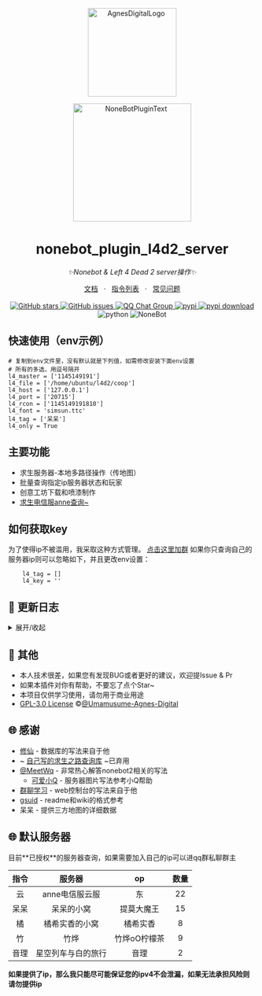 <div align="center">
  <img src="https://raw.githubusercontent.com/Umamusume-Agnes-Digital/nonebot_plugin_l4d2_server/main/image/logo.png" width="180" height="180"  alt="AgnesDigitalLogo">
  <br>
  <p><img src="https://s2.loli.net/2022/06/16/xsVUGRrkbn1ljTD.png" width="240" alt="NoneBotPluginText"></p>
</div>

<div align="center">

# nonebot_plugin_l4d2_server
_✨Nonebot & Left 4 Dead 2 server操作✨_
<div align = "center">
        <a href="https://github.com/Umamusume-Agnes-Digital/nonebot_plugin_l4d2_server/wiki/%E6%96%87%E6%A1%A3" target="_blank">文档</a> &nbsp; · &nbsp;
        <a href="https://github.com/Umamusume-Agnes-Digital/nonebot_plugin_l4d2_server/wiki/%E6%96%87%E6%A1%A3#zl" target="_blank">指令列表</a> &nbsp; · &nbsp;
        <a href="https://github.com/Umamusume-Agnes-Digital/nonebot_plugin_l4d2_server/wiki/BUG%E5%8F%8D%E9%A6%88">常见问题</a>
</div><br>
<a href="https://github.com/Umamusume-Agnes-Digital/nonebot_plugin_l4d2_server/stargazers">
        <img alt="GitHub stars" src="https://img.shields.io/github/stars/Umamusume-Agnes-Digital/nonebot_plugin_l4d2_server" alt="stars">
</a>
<a href="https://github.com/Umamusume-Agnes-Digital/nonebot_plugin_l4d2_server/issues">
        <img alt="GitHub issues" src="https://img.shields.io/github/issues/Umamusume-Agnes-Digital/nonebot_plugin_l4d2_server" alt="issues">
</a>
<a href="https://jq.qq.com/?_wv=1027&k=HdjoCcAe">
        <img src="https://img.shields.io/badge/QQ%E7%BE%A4-399365126-orange?style=flat-square" alt="QQ Chat Group">
</a>
<a href="https://pypi.python.org/pypi/nonebot_plugin_l4d2_server">
        <img src="https://img.shields.io/pypi/v/nonebot_plugin_l4d2_server.svg" alt="pypi">
</a>
<a href="https://pypi.python.org/pypi/nonebot_plugin_l4d2_server">
    <img src="https://img.shields.io/pypi/dm/nonebot_plugin_l4d2_server" alt="pypi download">
</a>
    <img src="https://img.shields.io/badge/python-3.8+-blue.svg" alt="python">
    <img src="https://img.shields.io/badge/nonebot-2.0.0rc3-red.svg" alt="NoneBot">
</div>


## 快速使用（env示例）
    # 复制到env文件里，没有默认就是下列值，如需修改安装下面env设置
    # 所有的多选，用逗号隔开
    l4_master = ['1145149191']
    l4_file = ['/home/ubuntu/l4d2/coop']
    l4_host = ['127.0.0.1']
    l4_port = ['20715']
    l4_rcon = ['1145149191810']
    l4_font = 'simsun.ttc'
    l4_tag = ['呆呆']
    l4_only = True

<h2 id="gn">主要功能</h2>

- 求生服务器-本地多路径操作（传地图）
- 批量查询指定ip服务器状态和玩家
- 创意工坊下载和喷漆制作
- [求生电信服anne](https://github.com/fantasylidong/CompetitiveWithAnne)[查询~](https://sb.trygek.com/l4d_stats/ranking/index.php)


<h2 id="gn">如何获取key</h2>

为了使得ip不被滥用，我采取这种方式管理。
[点击这里加群](https://jq.qq.com/?_wv=1027&k=HdjoCcAe)
如果你只查询自己的服务器ip则可以忽略如下，并且更改env设置：

        l4_tag = []
        l4_key = ''


## 🔖 更新日志

<details>
<summary>展开/收起</summary>


### 0.4.0--2022.3

 - 新增web控制台
 - 修复传图超时参数错误
 - 重写求生ip获取方法 ~ 数据库苦手 ~
 - 重写文档

### 0.3.7--2022.3

 - 新增三方下载网盘
 - 修复windows上传临时文件错误
 - 优化查服流程
 - 优化anne服随机功能

### 0.3.6--2022.3.10

 - 暂时关闭web端，后续修改
 - 优化图片显示
 - 修复了海量bug
 - 新增三方图查询

### 0.3.5--2022.3.6

 - 新增ping查询（在ip里包括）
 - 新增api查询（未完成）
 - 修复了电信服查询绑定名字无法查询的错误
 - 新增了救援率的显示
 - 新增web端（未完成）

### 0.3.4--2022.3.1

 - 新增本地插件smx查询
 - 增加了三个内置群服
 - 修改了图片的UI,变好看了
 - 删减了部分图片和字体，使得轻量化
 - 修复了海量bug
 - 修复了python3.8中typing错误

### 0.3.3--2022.2.26

 - 重写协议，使用a2s库，同时解决win端不同报错无法输出
 - 重~抄~写服务器查询UI,解决了不好看的问题
 - 从win测试，解决了一些win特有的bug
 - 重写服务器查询~还得是json~
 - 内置服务器查询系统，可以通过[服务器简称]+[number]/[模式]来访问
 - 新增批量查询服务器，不带参数则返回图片

### 0.3.1--2022.2.22

 - 修复了路径识别为str对象的错误
 - 修复了初始化找不到文件的错误
 - 修复了路径拼接错误
 - 在win端成功测试，修复压缩包bug
 - 新增开关协程异步env设置
 - 测试rcon建立通讯
 - 实现切换路径查看地图和使用rcon指令

### 0.3.0--2022.2.18

 - 修改了新的env配置，使得支持本地多服务器操作
 - 彻底解决了压缩包解压linux端的问题
 - 解决了win端默认gbk解码的错误
 - 解决rcon指令字体报错

### 0.2.5--2022.2.10

 - 修复了依赖不足的bug
 - 更新了电信服战绩个人图片UI
 - 更新了批量服务器查看的UI
 - 修改了传文件为协程异步
 - 优化了部分rcon指令
 - ~tnd7z怎么不去死啊~使用pyunpack库解压7z

### 0.2.4--2022.2.8

 - 使用poetry修复了pip安装文件缺失的bug

### 0.2.3--2022.2.7

 - 新增坐牢和开牢
 - 修改了获取资源为异步协程却阻碍其他指令的bug
 - 新增json统计部分已知服务器（未来应该独立成库持续更新，如果把您的非公开服记录请联系我删除）
 - 喷剂制作开摆了，推测需要c/c++环境
 - 修改抽取文案
 - 新增查询服务器状态时返回connect ip
 - 修复了服务器查询无响应的时候，因为报错无回复信息的bug
 - 个人信息重置测试代码，下个版本更新
 - 新增求生更新添加和删除

### 0.2.2--2022.2.1

 - 新增探监
 - 新增喷漆制作
 - 修复了魔改服务器导致解包错误的bug（就是直接忽略了）
 - 修改了部分对话响应

### 0.2.1--2022.1.25

 - 新增电信服获取（东哥的肯定）
 - 优化图片UI 
 - 新增云服快捷查询
 - 修复了因为没用玩家，导致的服务器状态查询错误
 - 新增电信服ip爬取（仅仅作为单次更新ip列表）

### 0.2.0--2022.1.21

 - 新增创意工坊查询
 - 优化查询图片UI
 - 新增创意工坊文件下载
 - 修复了因为电信服官网前端修改导致查询失败的BUG

### 0.1.7--2022.1.19

 - 新增群ip订阅，批量查询
 - 新增图片显示ip状态
 - 修复了因为玩家名字特殊字符导致的utf-8解码错误
 - 更新自己的第三方库VSQ==0.0.6

### 0.1.6--2022.1.15

 - 新增ip查询服务器提供玩家数量和名字
 - 增加协程函数修复因为加载顺序导致的错误
 - 更新自己的第三方库VSQ==0.0.4

### 0.1.5--2022.1.15

- 新增服务器控制台指令，新增依赖rcon
- 重新了数据库，不再使用json而是使用sql3
- 改写了求生anne信息显示方式：如果单个数据以图片显示，如果多个数据以文字显示

### 0.1.4--2022.1.9

- 新增求生anne详情（看排名）
- 所有的请求改为httpx
- 更新了anne信息图片
- 可选使用模拟谷歌浏览器来获取anne更多数据（~有点屎了，希望大佬救救~)

### 0.1.3--2022.1.7

- 新增绑定昵称和steamid
- 新增可以艾特人查询anne成绩
- 新增解绑信息

### 0.1.2--2022.1.6

- 新增支持图片输出
- 新增查询anne服数据

### 0.1.1--2022.1.5

- 新增删除地图
- 新增地图改名
- 新增支持图片输出

### 0.1.0--2022.1.4

- 集中修复了Bug

### 0.0.9--2022.1.4

- 新增上传地图后，检测对比回复新地图名字
- 修复中文名乱码问题

### 0.0.8--2022.1.4

- 支持vpk格式地图
- 支持查看所有vpk格式文件

### 0.0.6--2022.1.3

- 修复了7z压缩包的方式，优化代码

### 0.0.1--2022.1.3

- 插件初次发布，可私聊添加地图

</details>

## 🙈 其他

+ 本人技术很差，如果您有发现BUG或者更好的建议，欢迎提Issue & Pr
+ 如果本插件对你有帮助，不要忘了点个Star~
+ 本项目仅供学习使用，请勿用于商业用途
+ [GPL-3.0 License](https://github.com/Umamusume-Agnes-Digital/nonebot_plugin_l4d2_server/blob/main/LICENSE) ©[@Umamusume-Agnes-Digital](https://github.com/Umamusume-Agnes-Digital)
        


<h2 id="ty">🌐 感谢</h2>

- [修仙](https://github.com/s52047qwas/nonebot_plugin_xiuxian) - 数据库的写法来自于他
- ~ [自己写的求生之路查询库](https://github.com/Umamusume-Agnes-Digital/VSQ) ~已弃用
- [@MeetWq](https://github.com/MeetWq) - 非常热心解答nonebot2相关的写法
  - [可爱小Q](https://github.com/MeetWq/mybot) - 服务器图片写法参考小Q帮助
- [群聊学习](https://github.com/CMHopeSunshine/nonebot-plugin-learning-chat) - web控制台的写法来自于他
- [gsuid](https://github.com/KimigaiiWuyi/GenshinUID) - readme和wiki的格式参考
- 呆呆 - 提供三方地图的详细数据

<h2 id="ty">🌐 默认服务器</h2>
目前**已授权**的服务器查询，如果需要加入自己的ip可以进qq群私聊群主

| 指令 | 服务器 | op | 数量 |
|:-----:|:----:|:----:|:----:|
| 云 | anne电信服云服 | 东 | 22
| 呆呆 | 呆呆的小窝 | 提莫大魔王 | 15
| 橘 | 橘希实香的小窝 | 橘希实香 | 8
| 竹 | 竹烨 | 竹烨oО柠檬茶 | 9
| 音理 | 星空列车与白的旅行 | 音理 | 2

**如果提供了ip，那么我只能尽可能保证您的ipv4不会泄漏，如果无法承担风险则请勿提供ip**